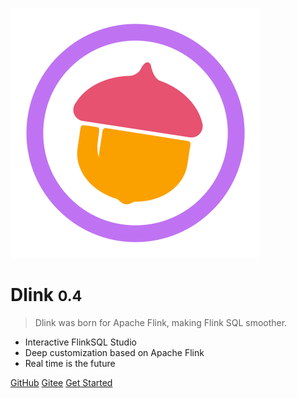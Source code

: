 ![logo](../_media/dlink.svg)

# Dlink <small>0.4</small>

> Dlink was born for Apache Flink, making Flink SQL smoother.


- Interactive FlinkSQL Studio
- Deep customization based on Apache Flink
- Real time is the future

[GitHub](https://github.com/DataLinkDC/dlink)
[Gitee](https://gitee.com/DataLinkDC/dlink)
[Get Started](/en-US/guide/quickstart)